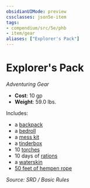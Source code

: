```yaml
---
obsidianUIMode: preview
cssclasses: json5e-item
tags:
- compendium/src/5e/phb
- item/gear
aliases: ["Explorer's Pack"]
---
```

# Explorer's Pack
*Adventuring Gear*  

- **Cost**: 10 gp
- **Weight**: 59.0 lbs.

Includes:

- a [backpack](compendium/items/backpack.md)  
- a [bedroll](compendium/items/bedroll.md)  
- a [mess kit](compendium/items/mess-kit.md)  
- a [tinderbox](compendium/items/tinderbox.md)  
- 10 [torches](compendium/items/torch.md)  
- 10 days of [rations](compendium/items/rations-1-day.md)  
- a [waterskin](compendium/items/waterskin.md)  
- [50 feet of hempen rope](compendium/items/hempen-rope-50-feet.md)  

*Source: SRD / Basic Rules*